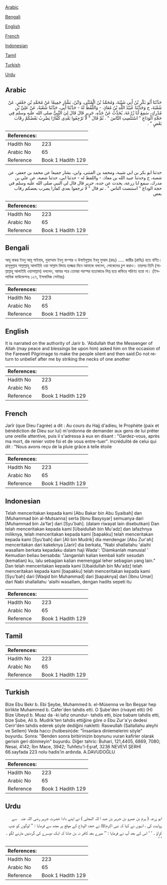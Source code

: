 [Arabic](#arabic)

[Bengali](#bengali)

[English](#english)

[French](#french)

[Indonesian](#indonesian)

[Tamil](#tamil)

[Turkish](#turkish)

[Urdu](#urdu)

## Arabic


<div dir="rtl" lang="ar" style={{fontSize:'larger',backgroundColor:'#f8f9fa',padding:20}}>
حَدَّثَنَا أَبُو بَكْرِ بْنُ أَبِي شَيْبَةَ، وَمُحَمَّدُ بْنُ الْمُثَنَّى، وَابْنُ، بَشَّارٍ جَمِيعًا عَنْ مُحَمَّدِ بْنِ جَعْفَرٍ، عَنْ شُعْبَةَ، ح وَحَدَّثَنَا عُبَيْدُ اللَّهِ بْنُ مُعَاذٍ، - وَاللَّفْظُ لَهُ - حَدَّثَنَا أَبِي، حَدَّثَنَا شُعْبَةُ، عَنْ عَلِيِّ بْنِ مُدْرِكٍ، سَمِعَ أَبَا زُرْعَةَ، يُحَدِّثُ عَنْ جَدِّهِ، جَرِيرٍ قَالَ قَالَ لِيَ النَّبِيُّ صلى الله عليه وسلم فِي حَجَّةِ الْوَدَاعِ ‏"‏ اسْتَنْصِتِ النَّاسَ ‏"‏ ‏.‏ ثُمَّ قَالَ ‏"‏ لاَ تَرْجِعُوا بَعْدِي كُفَّارًا يَضْرِبُ بَعْضُكُمْ رِقَابَ بَعْضٍ ‏"‏ ‏.‏
</div>
<div style={{backgroundColor:'#f8f9fa',padding:20, marginBottom: 10}}><table> <thead> <tr> <th>References:</th> <th></th> </tr> </thead> <tbody><tr><td>Hadith No</td><td>223</td></tr><tr><td>Arabic No</td><td>65</td></tr><tr><td>Reference</td><td>Book 1 Hadith 129</td></tr></tbody></table></div>


<div dir="rtl" lang="ar" style={{fontSize:'larger',backgroundColor:'#f8f9fa',padding:20}}>
حدثنا ابو بكر بن ابي شيبة، ومحمد بن المثنى، وابن، بشار جميعا عن محمد بن جعفر، عن شعبة، ح وحدثنا عبيد الله بن معاذ، - واللفظ له - حدثنا ابي، حدثنا شعبة، عن علي بن مدرك، سمع ابا زرعة، يحدث عن جده، جرير قال قال لي النبي صلى الله عليه وسلم في حجة الوداع " استنصت الناس " . ثم قال " لا ترجعوا بعدي كفارا يضرب بعضكم رقاب بعض
</div>
<div style={{backgroundColor:'#f8f9fa',padding:20, marginBottom: 10}}><table> <thead> <tr> <th>References:</th> <th></th> </tr> </thead> <tbody><tr><td>Hadith No</td><td>223</td></tr><tr><td>Arabic No</td><td>65</td></tr><tr><td>Reference</td><td>Book 1 Hadith 129</td></tr></tbody></table></div>

## Bengali


<div dir="ltr" lang="bn" style={{fontSize:'larger',backgroundColor:'#f8f9fa',padding:20}}>
আবূ বাকর ইবনু আবূ শাইবাহ, মুহাম্মাদ ইবনু বাশ্শার ও উবাইদুল্লাহ ইবনু মুআয (রহঃ) ..... জারীর (রাযিঃ) হতে বর্ণিত। রাসূলুল্লাহ সাল্লাল্লাহু আলাইহি ওয়া সাল্লাম বিদায় হজ্জের দিনে আমাকে বললেন, লোকেদের চুপ করাও। তারপর তিনি (সাল্লাল্লাহু আলাইহি ওয়াসাল্লাম) বললেন, আমার পরে তোমরা পরস্পর হত্যাকাণ্ডে লিপ্ত হয়ে কফিরে পরিণত হয়ো না। (ইসলামিক ফাউন্ডেশনঃ ১২৭, ইসলামিক সেন্টারঃ)
</div>
<div style={{backgroundColor:'#f8f9fa',padding:20, marginBottom: 10}}><table> <thead> <tr> <th>References:</th> <th></th> </tr> </thead> <tbody><tr><td>Hadith No</td><td>223</td></tr><tr><td>Arabic No</td><td>65</td></tr><tr><td>Reference</td><td>Book 1 Hadith 129</td></tr></tbody></table></div>

## English


<div dir="ltr" lang="en" style={{fontSize:'larger',backgroundColor:'#f8f9fa',padding:20}}>
It is narrated on the authority of Jarir b. 'Abdullah that the Messenger of Allah (may peace and blessings be upon him) asked him on the occasion of the Farewell Pilgrimage to make the people silent and then said:Do not return to unbelief after me by striking the necks of one another
</div>
<div style={{backgroundColor:'#f8f9fa',padding:20, marginBottom: 10}}><table> <thead> <tr> <th>References:</th> <th></th> </tr> </thead> <tbody><tr><td>Hadith No</td><td>223</td></tr><tr><td>Arabic No</td><td>65</td></tr><tr><td>Reference</td><td>Book 1 Hadith 129</td></tr></tbody></table></div>

## French


<div dir="ltr" lang="fr" style={{fontSize:'larger',backgroundColor:'#f8f9fa',padding:20}}>
Jarîr (que Dieu l'agrée) a dit : Au cours du Hajj d'adieu, le Prophète (paix et bénédiction de Dieu sur lui) m'ordonna de demander aux gens de lui prêter une oreille attentive, puis il s'adressa à eux en disant : "Gardez-vous, après ma mort, de renier votre foi et de vous entre-tuer". Incrédulité de celui qui dit : "Nous avons reçu de la pluie grâce à telle étoile
</div>
<div style={{backgroundColor:'#f8f9fa',padding:20, marginBottom: 10}}><table> <thead> <tr> <th>References:</th> <th></th> </tr> </thead> <tbody><tr><td>Hadith No</td><td>223</td></tr><tr><td>Arabic No</td><td>65</td></tr><tr><td>Reference</td><td>Book 1 Hadith 129</td></tr></tbody></table></div>

## Indonesian


<div dir="ltr" lang="id" style={{fontSize:'larger',backgroundColor:'#f8f9fa',padding:20}}>
Telah menceritakan kepada kami [Abu Bakar bin Abu Syaibah] dan [Muhammad bin al-Mutsanna] serta [Ibnu Basysyar] semuanya dari [Muhammad bin Ja'far] dari [Syu'bah]. (dalam riwayat lain disebutkan) Dan telah menceritakan kepada kami [Ubaidullah bin Mu'adz] dan lafazhnya miliknya, telah menceritakan kepada kami [bapakku] telah menceritakan kepada kami [Syu'bah] dari [Ali bin Mudrik] dia mendengar [Abu Zur'ah] menceritakan dari kakeknya [Jarir] dia berkata, "Nabi shallallahu 'alaihi wasallam berkata kepadaku dalam haji Wada': 'Diamkanlah manusia! ' Kemudian beliau bersabda: "Janganlah kalian kembali kafir sesudah (kematian) ku, lalu sebagian kalian memenggal leher sebagian yang lain." Dan telah menceritakan kepada kami [Ubaidullah bin Mu'adz] telah menceritakan kepada kami [bapakku] telah menceritakan kepada kami [Syu'bah] dari [Waqid bin Muhammad] dari [bapaknya] dari [Ibnu Umar] dari Nabi shallallahu 'alaihi wasallam, dengan hadits sepeti itu
</div>
<div style={{backgroundColor:'#f8f9fa',padding:20, marginBottom: 10}}><table> <thead> <tr> <th>References:</th> <th></th> </tr> </thead> <tbody><tr><td>Hadith No</td><td>223</td></tr><tr><td>Arabic No</td><td>65</td></tr><tr><td>Reference</td><td>Book 1 Hadith 129</td></tr></tbody></table></div>

## Tamil


<div dir="ltr" lang="ta" style={{fontSize:'larger',backgroundColor:'#f8f9fa',padding:20}}>

</div>
<div style={{backgroundColor:'#f8f9fa',padding:20, marginBottom: 10}}><table> <thead> <tr> <th>References:</th> <th></th> </tr> </thead> <tbody><tr><td>Hadith No</td><td>223</td></tr><tr><td>Arabic No</td><td>65</td></tr><tr><td>Reference</td><td>Book 1 Hadith 129</td></tr></tbody></table></div>

## Turkish


<div dir="ltr" lang="tr" style={{fontSize:'larger',backgroundColor:'#f8f9fa',padding:20}}>
Bize Ebu Bekr b. Ebi Şeybe, Muhammed b. el-Müsenna ve İbn Beşşar hep birlikte Muhammed b. Cafer'den tahdis etti. O Şube'den (rivayet etti) (H) Bize Ubeyd b. Muaz da -ki lafız onundur- tahdis etti, bize babam tahdis etti, bize Şube, Ali b. Mudrik'ten tahdis ettiğine göre o Ebu Zur'a'yı dedesi Cerir'den tahdis ederek şöyle dediğini nakletti: Raswullah (Sallallahu aleyhi ve Sellem) Veda haccı (hutbesin)de: "İnsanlara dinlemelerini söyle" buyurdu. Sonra: "Benden sonra birbirinizin boynunu vuran kafirler olarak gerisin geri dönmeyin" buyurdu. Diğer tahric: Buhari, 121,4405, 6869, 7080; Nesai, 4142; İbn Mace, 3942; Tuhfetu'l-Eşraf, 3236 NEVEVİ ŞERHİ 66.sayfada 223 nolu hadis’in ardında. A.DAVUDOĞLU
</div>
<div style={{backgroundColor:'#f8f9fa',padding:20, marginBottom: 10}}><table> <thead> <tr> <th>References:</th> <th></th> </tr> </thead> <tbody><tr><td>Hadith No</td><td>223</td></tr><tr><td>Arabic No</td><td>65</td></tr><tr><td>Reference</td><td>Book 1 Hadith 129</td></tr></tbody></table></div>

## Urdu


<div dir="rtl" lang="ur" style={{fontSize:'larger',backgroundColor:'#f8f9fa',padding:20}}>
ابو زرعہ ( ہرم بن عمرو بن جریر بن عبد ا للہ البجلی ) نے اپنے دادا حضرت جریر ‌رضی ‌اللہ ‌عنہ ‌ ‌ سے روایت کی ، انہوں نے کہا کہ نبی اکرمﷺ نے حجۃ الوداع کے موقع پر مجھ سے فرمایا : ’’ لوگوں کو چپ کراؤ ۔ ‘ ‘ اس کے بعد آپ نے فرمایا : ’’ میرے بعد کافر نہ بن جانا کہ ایک دوسرے کی گردنیں مارنے لگو ۔ ‘ ‘
</div>
<div style={{backgroundColor:'#f8f9fa',padding:20, marginBottom: 10}}><table> <thead> <tr> <th>References:</th> <th></th> </tr> </thead> <tbody><tr><td>Hadith No</td><td>223</td></tr><tr><td>Arabic No</td><td>65</td></tr><tr><td>Reference</td><td>Book 1 Hadith 129</td></tr></tbody></table></div>